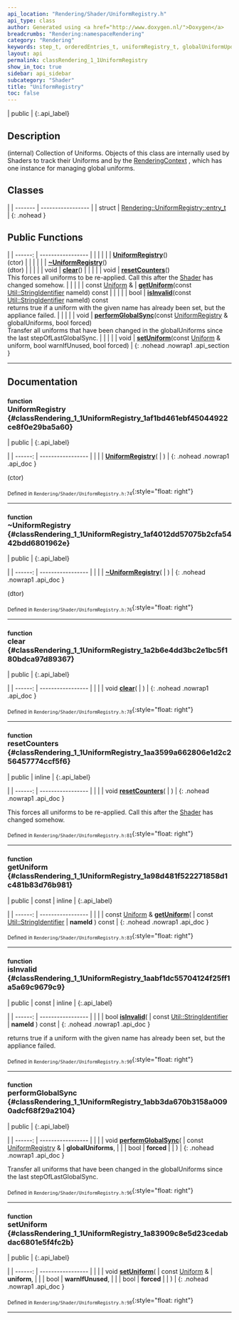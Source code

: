 ```yaml
---
api_location: "Rendering/Shader/UniformRegistry.h"
api_type: class
author: Generated using <a href="http://www.doxygen.nl/">Doxygen</a>
breadcrumbs: "Rendering:namespaceRendering"
category: "Rendering"
keywords: step_t, orderedEntries_t, uniformRegistry_t, globalUniformUpdateCounter, stepOfLastApply, stepOfLastGlobalSync, uniforms, orderedList, Shader, getNewGlobalStep, getEntry, UniformRegistry, ~UniformRegistry, clear, resetCounters, getUniform, isInvalid, performGlobalSync, setUniform
layout: api
permalink: classRendering_1_1UniformRegistry
show_in_toc: true
sidebar: api_sidebar
subcategory: "Shader"
title: "UniformRegistry"
toc: false
---
```


| public |
{:.api_label}

## Description



(internal) Collection of Uniforms. Objects of this class are internally used by Shaders to track their Uniforms and by the [RenderingContext](classRendering_1_1RenderingContext) , which has one instance for managing global uniforms.



## Classes

|
| ------- | ----------------- |
| struct | [Rendering::UniformRegistry::entry_t](structRendering_1_1UniformRegistry_1_1entry%5F%5Ft) <br/>  |
{: .nohead }


## Public Functions

|
| ------: | ----------------- |
|  | |
|  | **[UniformRegistry](#classRendering_1_1UniformRegistry_1af1bd461ebf45044922ce8f0e29ba5a60)**() <br/> (ctor) |
|  | |
|  | **[~UniformRegistry](#classRendering_1_1UniformRegistry_1af4012dd57075b2cfa5442bdd6801962e)**() <br/> (dtor) |
|  | |
| void | **[clear](#classRendering_1_1UniformRegistry_1a2b6e4dd3bc2e1bc5f180bdca97d89367)**() |
|  | |
| void | **[resetCounters](#classRendering_1_1UniformRegistry_1aa3599a662806e1d2c256457774ccf5f6)**() <br/> This forces all uniforms to be re-applied. Call this after the [Shader](classRendering_1_1Shader) has changed somehow. |
|  | |
| const [Uniform](classRendering_1_1Uniform) & | **[getUniform](#classRendering_1_1UniformRegistry_1a98d481f522271858d1c481b83d76b981)**(const [Util::StringIdentifier](classUtil_1_1StringIdentifier)  nameId) const |
|  | |
| bool | **[isInvalid](#classRendering_1_1UniformRegistry_1aabf1dc55704124f25ff1a5a69c9679c9)**(const [Util::StringIdentifier](classUtil_1_1StringIdentifier)  nameId) const <br/> returns true if a uniform with the given name has already been set, but the appliance failed. |
|  | |
| void | **[performGlobalSync](#classRendering_1_1UniformRegistry_1abb3da670b3158a0090adcf68f29a2104)**(const [UniformRegistry](classRendering_1_1UniformRegistry) & globalUniforms, bool forced) <br/> Transfer all uniforms that have been changed in the globalUniforms since the last stepOfLastGlobalSync. |
|  | |
| void | **[setUniform](#classRendering_1_1UniformRegistry_1a83909c8e5d23cedabdac6801e5f4fc2b)**(const [Uniform](classRendering_1_1Uniform) & uniform, bool warnIfUnused, bool forced) |
{: .nohead .nowrap1 .api_section }


-------------------------------------------------------------------

## Documentation

### <small>function</small><br/> UniformRegistry {#classRendering_1_1UniformRegistry_1af1bd461ebf45044922ce8f0e29ba5a60}

| public |
{:.api_label}

|
| ------: | ----------------- |
|  |
|  **[UniformRegistry](#classRendering_1_1UniformRegistry_1af1bd461ebf45044922ce8f0e29ba5a60)**( |  ) |
{: .nohead .nowrap1 .api_doc }

(ctor)





<sub>Defined in `Rendering/Shader/UniformRegistry.h:74`</sub>{:style="float: right"}

-------------------------------------------------------------------

### <small>function</small><br/> ~UniformRegistry {#classRendering_1_1UniformRegistry_1af4012dd57075b2cfa5442bdd6801962e}

| public |
{:.api_label}

|
| ------: | ----------------- |
|  |
|  **[~UniformRegistry](#classRendering_1_1UniformRegistry_1af4012dd57075b2cfa5442bdd6801962e)**( |  ) |
{: .nohead .nowrap1 .api_doc }

(dtor)





<sub>Defined in `Rendering/Shader/UniformRegistry.h:76`</sub>{:style="float: right"}

-------------------------------------------------------------------

### <small>function</small><br/> clear {#classRendering_1_1UniformRegistry_1a2b6e4dd3bc2e1bc5f180bdca97d89367}

| public |
{:.api_label}

|
| ------: | ----------------- |
|  |
| void **[clear](#classRendering_1_1UniformRegistry_1a2b6e4dd3bc2e1bc5f180bdca97d89367)**( |  ) |
{: .nohead .nowrap1 .api_doc }





<sub>Defined in `Rendering/Shader/UniformRegistry.h:78`</sub>{:style="float: right"}

-------------------------------------------------------------------

### <small>function</small><br/> resetCounters {#classRendering_1_1UniformRegistry_1aa3599a662806e1d2c256457774ccf5f6}

| public | inline |
{:.api_label}

|
| ------: | ----------------- |
|  |
| void **[resetCounters](#classRendering_1_1UniformRegistry_1aa3599a662806e1d2c256457774ccf5f6)**( |  ) |
{: .nohead .nowrap1 .api_doc }

This forces all uniforms to be re-applied. Call this after the [Shader](classRendering_1_1Shader) has changed somehow.





<sub>Defined in `Rendering/Shader/UniformRegistry.h:81`</sub>{:style="float: right"}

-------------------------------------------------------------------

### <small>function</small><br/> getUniform {#classRendering_1_1UniformRegistry_1a98d481f522271858d1c481b83d76b981}

| public | const | inline |
{:.api_label}

|
| ------: | ----------------- |
|  |
| const [Uniform](classRendering_1_1Uniform) & **[getUniform](#classRendering_1_1UniformRegistry_1a98d481f522271858d1c481b83d76b981)**( | const [Util::StringIdentifier](classUtil_1_1StringIdentifier)  | **nameId** ) const |
{: .nohead .nowrap1 .api_doc }





<sub>Defined in `Rendering/Shader/UniformRegistry.h:83`</sub>{:style="float: right"}

-------------------------------------------------------------------

### <small>function</small><br/> isInvalid {#classRendering_1_1UniformRegistry_1aabf1dc55704124f25ff1a5a69c9679c9}

| public | const | inline |
{:.api_label}

|
| ------: | ----------------- |
|  |
| bool **[isInvalid](#classRendering_1_1UniformRegistry_1aabf1dc55704124f25ff1a5a69c9679c9)**( | const [Util::StringIdentifier](classUtil_1_1StringIdentifier)  | **nameId** ) const |
{: .nohead .nowrap1 .api_doc }

returns true if a uniform with the given name has already been set, but the appliance failed.





<sub>Defined in `Rendering/Shader/UniformRegistry.h:90`</sub>{:style="float: right"}

-------------------------------------------------------------------

### <small>function</small><br/> performGlobalSync {#classRendering_1_1UniformRegistry_1abb3da670b3158a0090adcf68f29a2104}

| public |
{:.api_label}

|
| ------: | ----------------- |
|  |
| void **[performGlobalSync](#classRendering_1_1UniformRegistry_1abb3da670b3158a0090adcf68f29a2104)**( | const [UniformRegistry](classRendering_1_1UniformRegistry) & | **globalUniforms**, |
| | bool | **forced** |
|   ) |
{: .nohead .nowrap1 .api_doc }

Transfer all uniforms that have been changed in the globalUniforms since the last stepOfLastGlobalSync.





<sub>Defined in `Rendering/Shader/UniformRegistry.h:96`</sub>{:style="float: right"}

-------------------------------------------------------------------

### <small>function</small><br/> setUniform {#classRendering_1_1UniformRegistry_1a83909c8e5d23cedabdac6801e5f4fc2b}

| public |
{:.api_label}

|
| ------: | ----------------- |
|  |
| void **[setUniform](#classRendering_1_1UniformRegistry_1a83909c8e5d23cedabdac6801e5f4fc2b)**( | const [Uniform](classRendering_1_1Uniform) & | **uniform**, |
| | bool | **warnIfUnused**, |
| | bool | **forced** |
|   ) |
{: .nohead .nowrap1 .api_doc }





<sub>Defined in `Rendering/Shader/UniformRegistry.h:98`</sub>{:style="float: right"}

-------------------------------------------------------------------

